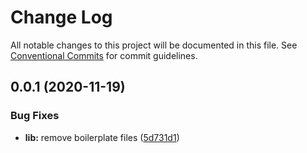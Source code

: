 # Change Log

All notable changes to this project will be documented in this file.
See [Conventional Commits](https://conventionalcommits.org) for commit guidelines.

## 0.0.1 (2020-11-19)


### Bug Fixes

* **lib:** remove boilerplate files ([5d731d1](https://github.com/spryker/frontend-configs/commit/5d731d17322358a2eb3ff41cd397f2538cfe43ad))
